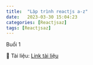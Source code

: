 ```yaml
---
title:  "Lập trình reactjs a-z"
date:   2023-03-30 15:04:23
categories: [Reactjsaz]
tags: [Reactjsaz]
---
```

Buổi 1   

📍  Tài liệu: [Link tài liệu][buoi1]



[buoi1]:      https://drive.google.com/drive/folders/18fQWynZ0mmRB96iJuMIx1Idq2ijlWr5-
